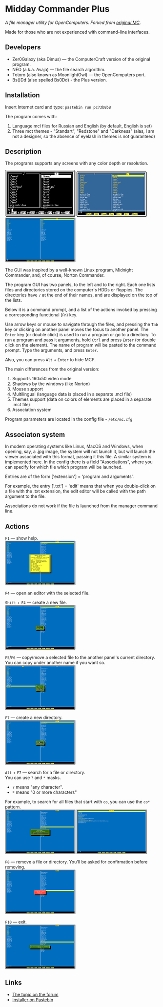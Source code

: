 # Midday Commander Plus
*A file manager utility for OpenComputers. Forked from [original MC](https://github.com/OpenPrograms/OpenPrograms.ru/tree/master/mc)*.

Made for those who are not experienced with command-line interfaces.

## Developers
* Zer0Galaxy (aka Dimus) — the ComputerCraft version of the original program.
* NEO (a.k.a. Avaja) — the file search algorithm.
* Totoro (also known as MoonlightOwl) — the OpenComputers port.
* Bs()Dd (also spelled Bs0Dd) - the Plus version.

## Installation
Insert Internet card and type: `pastebin run pc73b8bB`

The program comes with:
   1. Language mcl files for Russian and English (by default, English is set)
   2. Three mct themes - "Standart", "Redstone" and "Darkness" (alas, I am not a designer, so the absence of eyelash in themes is not guaranteed)

## Description
The programs supports any screens with any color depth or resolution.

<img src="https://raw.githubusercontent.com/Bs0Dd/OpenCompSoft/master/MiddayCommanderPlus/Screenshots/Eng/Video1.png" alt="Screenshot 1" width="230" height="153"> <img src="https://raw.githubusercontent.com/Bs0Dd/OpenCompSoft/master/MiddayCommanderPlus/Screenshots/Eng/Video2.png" alt="Screenshot 2" width="230" height="148"> <img src="https://raw.githubusercontent.com/Bs0Dd/OpenCompSoft/master/MiddayCommanderPlus/Screenshots/Eng/Video3.png" alt="Screenshot 3" width="230" height="146">

The GUI was inspired by a well-known Linux program, Midnight Commander, and, of course, Norton Commander.

The program GUI has two panels, to the left and to the right.
Each one lists files and directories stored on the computer's HDDs or floppies.
The directories have `/` at the end of their names, and are displayed on the top
of the lists.

Below it is a command prompt, and a list of the actions invoked by pressing
a corresponding functional (`Fn`) key.

Use arrow keys or mouse to navigate through the files, and pressing the `Tab` key or clicking on another panel moves
the focus to another panel. The `Enter` key (or double click) is used to run a program or go to
a directory. To run a program and pass it arguments, hold `Ctrl` and press
`Enter` (or double click on the element). The name of program will be pasted to the command prompt.
Type the arguments, and press `Enter`.

Also, you can press `Alt` + `Enter` to hide MCP.

The main differences from the original version:
  1. Supports 160x50 video mode
  2. Shadows by the windows (like Norton)
  3. Mouse support
  4. Multilingual (language data is placed in a separate .mcl file)
  5. Themes support (data on colors of elements are placed in a separate .mct file)
  6. Association system

Program parameters are located in the config file - `/etc/mc.cfg`

## Associaton system

In modern operating systems like Linux, MacOS and Windows, when opening, say, a .jpg image, the system will not launch it, but will launch the viewer associated with this format, passing it this file. A similar system is implemented here.
In the config there is a field "Associations", where you can specify for which file which program will be launched.

Entries are of the form ['extension'] = 'program and arguments'.

For example, the entry ['.txt'] = 'edit' means that when you double-click on a file with the .txt extension, the edit editor will be called with the path argument to the file.

Associations do not work if the file is launched from the manager command line.

## Actions

`F1` — show help.  
<img src="https://raw.githubusercontent.com/Bs0Dd/OpenCompSoft/master/MiddayCommanderPlus/Screenshots/Eng/Help.png" alt="Screenshot 4: The help window" width="230" height="146">

`F4` — open an editor with the selected file.

`Shift` + `F4` — create a new file.  
<img src="https://raw.githubusercontent.com/Bs0Dd/OpenCompSoft/master/MiddayCommanderPlus/Screenshots/Eng/Newfile.png" alt="Screenshot 5: The &#34;Create new file&#34; dialog" width="230" height="146">

`F5`/`F6` — copy/move a selected file to the another panel's current directory. You can
copy under another name if you want so.  
<img src="https://raw.githubusercontent.com/Bs0Dd/OpenCompSoft/master/MiddayCommanderPlus/Screenshots/Eng/Copy.png" alt="Screenshot 6: The &#34;Copy the file&#34; dialog" width="230" height="146">

`F7` — create a new directory.  
<img src="https://raw.githubusercontent.com/Bs0Dd/OpenCompSoft/master/MiddayCommanderPlus/Screenshots/Eng/Newdir.png" alt="Screenshot 7: The &#34;Directory name&#34; dialog" width="230" height="146">

`Alt` + `F7` — search for a file or directory.  
You can use `?` and `*` masks.

* `?` means "any character".
* `*` means "0 or more characters"

For example, to search for all files that start with `co`, you can use the `co*`
pattern.  
<img src="https://raw.githubusercontent.com/Bs0Dd/OpenCompSoft/master/MiddayCommanderPlus/Screenshots/Eng/Find.png" alt="Screenshot 8: The &#34;Search&#34; dialog" width="230" height="146"> <img src="https://raw.githubusercontent.com/Bs0Dd/OpenCompSoft/master/MiddayCommanderPlus/Screenshots/Eng/Results.png" alt="Screenshot 8: The &#34;Search results&#34; dialog" width="230" height="146">

`F8` — remove a file or directory. You'll be asked for confirmation before
removing.  
<img src="https://raw.githubusercontent.com/Bs0Dd/OpenCompSoft/master/MiddayCommanderPlus/Screenshots/Eng/Delete.png" alt="Screenshot 9: The &#34;Remove the file&#34; dialog" width="230" height="146">

`F10` — exit.  
<img src="https://raw.githubusercontent.com/Bs0Dd/OpenCompSoft/master/MiddayCommanderPlus/Screenshots/Eng/Exit.png" alt="Screenshot 9: The &#34;Exit&#34; dialog" width="230" height="146">

## Links
* [The topic on the forum](http://computercraft.ru/topic/)
* [Installer on Pastebin](http://pastebin.com/pc73b8bB)
